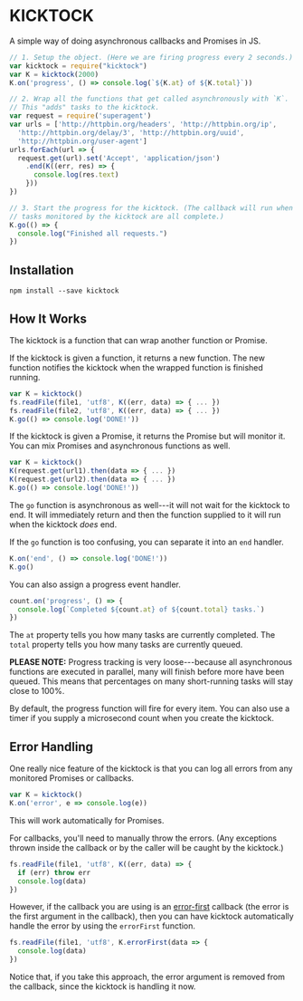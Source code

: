 KICKTOCK
========

A simple way of doing asynchronous callbacks and Promises in JS.

```js
// 1. Setup the object. (Here we are firing progress every 2 seconds.)
var kicktock = require("kicktock")
var K = kicktock(2000)
K.on('progress', () => console.log(`${K.at} of ${K.total}`))

// 2. Wrap all the functions that get called asynchronously with `K`.
// This "adds" tasks to the kicktock.
var request = require('superagent')
var urls = ['http://httpbin.org/headers', 'http://httpbin.org/ip',
  'http://httpbin.org/delay/3', 'http://httpbin.org/uuid',
  'http://httpbin.org/user-agent']
urls.forEach(url => {
  request.get(url).set('Accept', 'application/json')
    .end(K((err, res) => {
      console.log(res.text)
    }))
})

// 3. Start the progress for the kicktock. (The callback will run when the
// tasks monitored by the kicktock are all complete.)
K.go(() => {
  console.log("Finished all requests.")
})
```

Installation
------------

```
npm install --save kicktock
```

How It Works
------------

The kicktock is a function that can wrap another function or Promise.

If the kicktock is given a function, it returns a new function. The new function
notifies the kicktock when the wrapped function is finished running.

```js
var K = kicktock()
fs.readFile(file1, 'utf8', K((err, data) => { ... })
fs.readFile(file2, 'utf8', K((err, data) => { ... })
K.go(() => console.log('DONE!'))
```

If the kicktock is given a Promise, it returns the Promise but will monitor it.
You can mix Promises and asynchronous functions as well.

```js
var K = kicktock()
K(request.get(url1).then(data => { ... })
K(request.get(url2).then(data => { ... })
K.go(() => console.log('DONE!'))
```

The `go` function is asynchronous as well---it will not wait for the kicktock to
end. It will immediately return and then the function supplied to it will run
when the kicktock *does* end.

If the `go` function is too confusing, you can separate it into an `end`
handler.

```js
K.on('end', () => console.log('DONE!'))
K.go()
```

You can also assign a progress event handler.

```js
count.on('progress', () => {
  console.log(`Completed ${count.at} of ${count.total} tasks.`)
})
```

The `at` property tells you how many tasks are currently completed.
The `total` property tells you how many tasks are currently queued.

**PLEASE NOTE:** Progress tracking is very loose---because all asynchronous
functions are executed in parallel, many will finish before more have been
queued. This means that percentages on many short-running tasks will stay close
to 100%.

By default, the progress function will fire for every item. You can also use a
timer if you supply a microsecond count when you create the kicktock.

Error Handling
--------------

One really nice feature of the kicktock is that you can log all errors from any
monitored Promises or callbacks.

```js
var K = kicktock()
K.on('error', e => console.log(e))
```

This will work automatically for Promises.

For callbacks, you'll need to manually throw the errors. (Any exceptions thrown
inside the callback or by the caller will be caught by the kicktock.)

```js
fs.readFile(file1, 'utf8', K((err, data) => {
  if (err) throw err
  console.log(data)
})
```

However, if the callback you are using is an
[error-first](https://nodejs.org/api/errors.html#errors_error_first_callbacks)
callback (the error is the first argument in the callback), then you can have
kicktock automatically handle the error by using the `errorFirst` function.

```js
fs.readFile(file1, 'utf8', K.errorFirst(data => {
  console.log(data)
})
```

Notice that, if you take this approach, the error argument is removed from the
callback, since the kicktock is handling it now.
